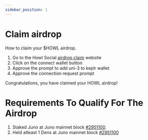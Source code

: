```yaml
---
sidebar_position: 1
---
```


# Claim airdrop

How to claim your $HOWL airdrop.

1. Go to the Howl Social [airdrop claim](https://testnet-claim.howl.social) website
2. Click on the connect wallet button
3. Approve the prompt to add uni-3 to keplr wallet
4. Approve the connection request prompt

Congratulations, you have claimed your HOWL airdrop!

# Requirements To Qualify For The Airdrop

1. Staked Juno at Juno mainnet block [#2951100](https://www.mintscan.io/juno/blocks/2951100).
2. Held atleast 1 Dens at Juno mainnet block [#2951100](https://www.mintscan.io/juno/blocks/2951100)

